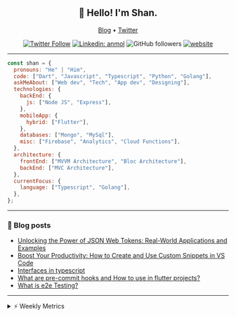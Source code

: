 <h2 align="center">👋 Hello! I'm Shan.</h2>
<p align="center">
  <a href="https://medium.com/feed/@shan-shaji">Blog</a> •
  <a href="https://twitter.com/intent/follow?screen_name=shan__shaji">Twitter</a>
</p>

<p align="center"><a href="https://twitter.com/intent/follow?screen_name=shan__shaji"><img src="https://img.shields.io/twitter/follow/shan__shaji?style=flat" alt="Twitter Follow"></a>
<a href="https://www.linkedin.com/in/shan-shaji/"><img src="https://img.shields.io/badge/shan-shaji?style=flat-square&amp;logo=Linkedin&amp;logoColor=white&amp;link=https://www.linkedin.com/in/shan-shaji/" alt="Linkedin: anmol"></a>
<img src="https://img.shields.io/github/followers/shan-shaji?label=Follow&amp;style=social" alt="GitHub followers">
<a href="http://shan-shaji.github.io/"><img src="https://img.shields.io/badge/Website-46a2f1.svg?&amp;style=flat-square&amp;logo=Google-Chrome&amp;logoColor=white&amp;link=http://shan-shaji.github.io/" alt="website"></a></p>

<hr>

```javascript
const shan = {
  pronouns: "He" | "Him",
  code: ["Dart", "Javascript", "Typescript", "Python", "Golang"],
  askMeAbout: ["Web dev", "Tech", "App dev", "Designing"],
  technologies: {
    backEnd: {
      js: ["Node JS", "Express"],
    },
    mobileApp: {
      hybrid: ["Flutter"],
    },
    databases: ["Mongo", "MySql"],
    misc: ["Firebase", "Analytics", "Cloud Functions"],
  },
  architecture: {
    frontEnd: ["MVVM Architecture", "Bloc Architecture"],
    backEnd: ["MVC Architecture"],
  },
  currentFocus: {
    language: ["Typescript", "Golang"],
  },
};
```

<hr>

<!-- I love connecting with different people</b> so if you want to say <b>hi, I'll be happy to meet you more!</b> 😊</em> -->

### 📕 Blog posts

<!-- BLOG-POST-LIST:START -->
- [Unlocking the Power of JSON Web Tokens: Real-World Applications and Examples](https://dev.to/shanshaji/unlocking-the-power-of-json-web-tokens-real-world-applications-and-examples-1m30)
- [Boost Your Productivity: How to Create and Use Custom Snippets in VS Code](https://dev.to/shanshaji/boost-your-productivity-how-to-create-and-use-custom-snippets-in-vs-code-5bbo)
- [Interfaces in typescript](https://dev.to/shanshaji/interfaces-in-typescript-55f8)
- [What are pre-commit hooks and How to use in flutter projects?](https://dev.to/shanshaji/what-are-pre-commit-hooks-and-how-to-use-in-flutter-projects-4c0m)
- [What is e2e Testing?](https://dev.to/shanshaji/what-is-e2e-testing-1eg0)
<!-- BLOG-POST-LIST:END -->

<hr>
<details>
    <summary>⚡ Weekly Metrics</summary>
    <p>
    
<!--START_SECTION:waka-->
![Code Time](http://img.shields.io/badge/Code%20Time-1%2C992%20hrs%2056%20mins-blue)

![Profile Views](http://img.shields.io/badge/Profile%20Views-1-blue)

**🐱 My GitHub Data** 

> 📦 ? Used in GitHub's Storage 
 > 
> 🏆 263 Contributions in the Year 2023
 > 
> 💼 Opted to Hire
 > 
> 📜 131 Public Repositories 
 > 
> 🔑 0 Private Repositories 
 > 
**I'm a Night 🦉** 

```text
🌞 Morning                3992 commits        ███░░░░░░░░░░░░░░░░░░░░░░   10.71 % 
🌆 Daytime                9966 commits        ███████░░░░░░░░░░░░░░░░░░   26.73 % 
🌃 Evening                17450 commits       ████████████░░░░░░░░░░░░░   46.80 % 
🌙 Night                  5876 commits        ████░░░░░░░░░░░░░░░░░░░░░   15.76 % 
```
📅 **I'm Most Productive on Thursday** 

```text
Monday                   5200 commits        ███░░░░░░░░░░░░░░░░░░░░░░   13.95 % 
Tuesday                  5877 commits        ████░░░░░░░░░░░░░░░░░░░░░   15.76 % 
Wednesday                4683 commits        ███░░░░░░░░░░░░░░░░░░░░░░   12.56 % 
Thursday                 8068 commits        █████░░░░░░░░░░░░░░░░░░░░   21.64 % 
Friday                   6311 commits        ████░░░░░░░░░░░░░░░░░░░░░   16.93 % 
Saturday                 3502 commits        ██░░░░░░░░░░░░░░░░░░░░░░░   09.39 % 
Sunday                   3643 commits        ██░░░░░░░░░░░░░░░░░░░░░░░   09.77 % 
```


📊 **This Week I Spent My Time On** 

```text
🕑︎ Time Zone: Asia/Kolkata

💬 Programming Languages: 
Dart                     29 hrs 56 mins      ████████████████░░░░░░░░░   63.62 % 
TypeScript               12 hrs 20 mins      ███████░░░░░░░░░░░░░░░░░░   26.24 % 
JSON                     1 hr 10 mins        █░░░░░░░░░░░░░░░░░░░░░░░░   02.49 % 
JavaScript               1 hr 1 min          █░░░░░░░░░░░░░░░░░░░░░░░░   02.18 % 
Bash                     51 mins             ░░░░░░░░░░░░░░░░░░░░░░░░░   01.81 % 

🔥 Editors: 
Android Studio           30 hrs 55 mins      ████████████████░░░░░░░░░   65.72 % 
VS Code                  16 hrs 7 mins       █████████░░░░░░░░░░░░░░░░   34.28 % 

🐱‍💻 Projects: 
turbo-flutter            30 hrs 54 mins      ████████████████░░░░░░░░░   65.69 % 
homeday                  14 hrs 30 mins      ████████░░░░░░░░░░░░░░░░░   30.83 % 
sygil-webui              23 mins             ░░░░░░░░░░░░░░░░░░░░░░░░░   00.82 % 
guessing_game            20 mins             ░░░░░░░░░░░░░░░░░░░░░░░░░   00.73 % 
ruby-blog                17 mins             ░░░░░░░░░░░░░░░░░░░░░░░░░   00.62 % 

💻 Operating System: 
Mac                      46 hrs 28 mins      █████████████████████████   98.77 % 
Linux                    34 mins             ░░░░░░░░░░░░░░░░░░░░░░░░░   01.23 % 
```

**I Mostly Code in Dart** 

```text
Dart                     52 repos            ███████████░░░░░░░░░░░░░░   45.22 % 
Python                   5 repos             █░░░░░░░░░░░░░░░░░░░░░░░░   04.35 % 
Ruby                     3 repos             █░░░░░░░░░░░░░░░░░░░░░░░░   02.61 % 
Go                       3 repos             █░░░░░░░░░░░░░░░░░░░░░░░░   02.61 % 
Shell                    1 repo              ░░░░░░░░░░░░░░░░░░░░░░░░░   00.87 % 
```




 Last Updated on 22/04/2023 18:46:44 UTC
<!--END_SECTION:waka-->

</p>
 </details>
